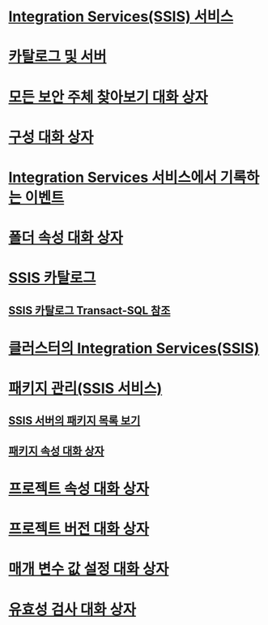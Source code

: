 

# [Integration Services(SSIS) 서비스](integration-services-service-ssis-service.md)
# [카탈로그 및 서버](integration-services-ssis-server-and-catalog.md)

# [모든 보안 주체 찾아보기 대화 상자](browse-all-principals-dialog-box.md)
# [구성 대화 상자](configure-dialog-box.md)
# [Integration Services 서비스에서 기록하는 이벤트](events-logged-by-the-integration-services-service.md)
# [폴더 속성 대화 상자](folder-properties-dialog-box.md)
# [SSIS 카탈로그](ssis-catalog.md)
## [SSIS 카탈로그 Transact-SQL 참조](integration-services-ssis-catalog-transact-sql-reference.md)
# [클러스터의 Integration Services(SSIS)](integration-services-ssis-in-a-cluster.md)
# [패키지 관리(SSIS 서비스)](package-management-ssis-service.md)
## [SSIS 서버의 패키지 목록 보기](view-the-list-of-packages-on-the-integration-services-server.md)
## [패키지 속성 대화 상자](package-properties-dialog-box.md)
# [프로젝트 속성 대화 상자](project-properties-dialog-box.md)
# [프로젝트 버전 대화 상자](project-versions-dialog-box.md)
# [매개 변수 값 설정 대화 상자](set-parameter-value-dialog-box.md)
# [유효성 검사 대화 상자](validate-dialog-box.md)
